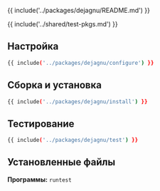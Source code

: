 {{ include('../packages/dejagnu/README.md') }}

{{ include('../shared/test-pkgs.md') }}

## Настройка

```bash 
{{ include('../packages/dejagnu/configure') }}
```

## Сборка и установка

```bash 
{{ include('../packages/dejagnu/install') }}
```

## Тестирование

```bash 
{{ include('../packages/dejagnu/test') }}
```


## Установленные файлы

**Программы:** `runtest`
